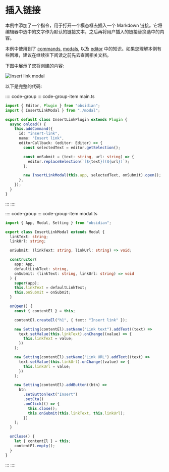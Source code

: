 # 插入链接

本例中添加了一个指令，用于打开一个模态框去插入一个 Markdown 链接。它将编辑器中选中的文字作为默认的链接文本，之后再将用户插入的链接替换选中的内容。

本例中使用到了 [commands](../user-interface/commands.md), [modals](../user-interface/modals.md), 以及 [editor](../editor/index.md) 中的知识。如果您理解本例有些困难，建议在继续往下阅读之前先去查阅相关文档。

下图中展示了您将创建的内容:

![Insert link modal](/images/img/example-insert-link.gif)

以下是完整的代码:

:::: code-group
::: code-group-item main.ts

```ts
import { Editor, Plugin } from "obsidian";
import { InsertLinkModal } from "./modal";

export default class InsertLinkPlugin extends Plugin {
  async onload() {
    this.addCommand({
      id: "insert-link",
      name: "Insert link",
      editorCallback: (editor: Editor) => {
        const selectedText = editor.getSelection();

        const onSubmit = (text: string, url: string) => {
          editor.replaceSelection(`[${text}](${url})`);
        };

        new InsertLinkModal(this.app, selectedText, onSubmit).open();
      },
    });
  }
}
```

:::
::::

:::: code-group
::: code-group-item modal.ts

```ts title="modal.ts"
import { App, Modal, Setting } from "obsidian";

export class InsertLinkModal extends Modal {
  linkText: string;
  linkUrl: string;

  onSubmit: (linkText: string, linkUrl: string) => void;

  constructor(
    app: App,
    defaultLinkText: string,
    onSubmit: (linkText: string, linkUrl: string) => void
  ) {
    super(app);
    this.linkText = defaultLinkText;
    this.onSubmit = onSubmit;
  }

  onOpen() {
    const { contentEl } = this;

    contentEl.createEl("h1", { text: "Insert link" });

    new Setting(contentEl).setName("Link text").addText((text) =>
      text.setValue(this.linkText).onChange((value) => {
        this.linkText = value;
      })
    );

    new Setting(contentEl).setName("Link URL").addText((text) =>
      text.setValue(this.linkUrl).onChange((value) => {
        this.linkUrl = value;
      })
    );

    new Setting(contentEl).addButton((btn) =>
      btn
        .setButtonText("Insert")
        .setCta()
        .onClick(() => {
          this.close();
          this.onSubmit(this.linkText, this.linkUrl);
        })
    );
  }

  onClose() {
    let { contentEl } = this;
    contentEl.empty();
  }
}
```

:::
::::
